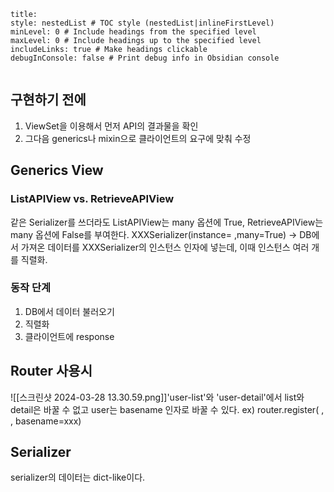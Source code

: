 ```table-of-contents
title: 
style: nestedList # TOC style (nestedList|inlineFirstLevel)
minLevel: 0 # Include headings from the specified level
maxLevel: 0 # Include headings up to the specified level
includeLinks: true # Make headings clickable
debugInConsole: false # Print debug info in Obsidian console
```
```table-of-contents
```
## 구현하기 전에
1. ViewSet을 이용해서 먼저 API의 결과물을 확인
2. 그다음 generics나 mixin으로 클라이언트의 요구에 맞춰 수정

## Generics View
### ListAPIView vs. RetrieveAPIView
같은 Serializer를 쓰더라도 ListAPIView는 many 옵션에 True, RetrieveAPIView는 many 옵션에 False를 부여한다.
XXXSerializer(instance= ,many=True)
-> DB에서 가져온 데이터를 XXXSerializer의 인스턴스 인자에 넣는데, 이때 인스턴스 여러 개를 직렬화.

### 동작 단계
1. DB에서 데이터 불러오기
2. 직렬화
3. 클라이언트에 response

## Router 사용시
![[스크린샷 2024-03-28 13.30.59.png]]'user-list'와 'user-detail'에서 list와 detail은 바꿀 수 없고 user는 basename 인자로 바꿀 수 있다. ex) router.register( , , basename=xxx)

## Serializer
serializer의 데이터는 dict-like이다.
